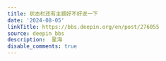 ```yaml
---
title: 状态栏还有主题好不好说一下 
date: '2024-08-05'
linkTitle: https://bbs.deepin.org/en/post/276055
source: deepin_bbs
description:  星海 
disable_comments: true
---
```


